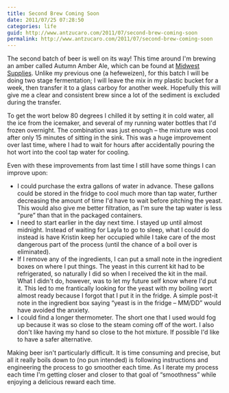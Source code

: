 ```yaml
---
title: Second Brew Coming Soon
date: 2011/07/25 07:28:50
categories: life
guid: http://www.antzucaro.com/2011/07/second-brew-coming-soon
permalink: http://www.antzucaro.com/2011/07/second-brew-coming-soon
---
```


The second batch of beer is well on its way! This time around I'm brewing an amber called Autumn Amber Ale, which can be found at <a href="http://www.midwestsupplies.com" title="Midwest Supplies Home Page">Midwest Supplies</a>. Unlike my previous one (a hefeweizen), for this batch I will be doing two stage fermentation; I will leave the mix in my plastic bucket for a week, then transfer it to a glass carboy for another week. Hopefully this will give me a clear and consistent brew since a lot of the sediment is excluded during the transfer. 

To get the wort below 80 degrees I chilled it by setting it in cold water, all the ice from the icemaker, and several of my running water bottles that I'd frozen overnight. The combination was just enough – the mixture was cool after only 15 minutes of sitting in the sink. This was a huge improvement over last time, where I had to wait for hours after accidentally pouring the hot wort into the cool tap water for cooling. 

Even with these improvements from last time I still have some things I can improve upon:

- I could purchase the extra gallons of water in advance. These gallons could be stored in the fridge to cool much more than tap water, further decreasing the amount of time I'd have to wait before pitching the yeast. This would also give me better filtration, as I'm sure the tap water is less “pure” than that in the packaged containers.
- I need to start earlier in the day next time. I stayed up until almost midnight. Instead of waiting for Layla to go to sleep, what I could do instead is have Kristin keep her occupied while I take care of the most dangerous part of the process (until the chance of a boil over is eliminated).
- If I remove any of the ingredients, I can put a small note in the ingredient boxes on where I put things. The yeast in this current kit had to be refrigerated, so naturally I did so when I received the kit in the mail. What I didn't do, however, was to let my future self know where I'd put it. This led to me frantically looking for the yeast with my boiling wort almost ready because I forgot that I put it in the fridge. A simple post-it note in the ingredient box saying “yeast is in the fridge – MM/DD” would have avoided the anxiety. 
- I could find a longer thermometer. The short one that I used would fog up because it was so close to the steam coming off of the wort. I also don't like having my hand so close to the hot mixture. If possible I'd like to have a safer alternative. 

Making beer isn't particularly difficult. It is time consuming and precise, but all it really boils down to (no pun intended) is following instructions and engineering the process to go smoother each time. As I iterate my process each time I'm getting closer and closer to that goal of “smoothness” while enjoying a delicious reward each time.
